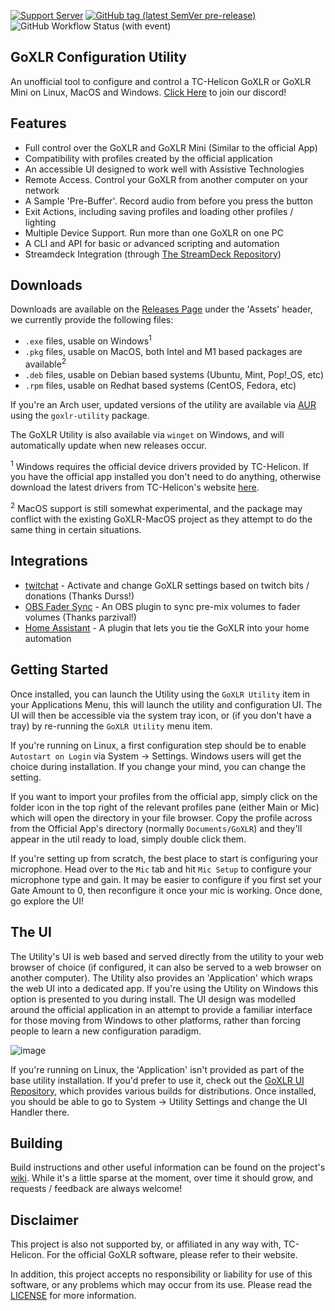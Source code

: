 [![Support Server](https://img.shields.io/discord/1124010710138106017.svg?label=Discord&logo=Discord&colorB=7289da&style=flat)](https://discord.gg/BRBjkkbvmZ)
[![GitHub tag (latest SemVer pre-release)](https://img.shields.io/github/v/tag/goxlr-on-linux/goxlr-utility?label=Latest)](http://github.com/goxlr-on-linux/goxlr-utility/releases/latest)
![GitHub Workflow Status (with event)](https://img.shields.io/github/actions/workflow/status/goxlr-on-linux/goxlr-utility/build.yml)

## GoXLR Configuration Utility

An unofficial tool to configure and control a TC-Helicon GoXLR or GoXLR Mini on Linux, MacOS and
Windows. [Click Here](https://discord.gg/BRBjkkbvmZ) to join our discord!

## Features

* Full control over the GoXLR and GoXLR Mini (Similar to the official App)
* Compatibility with profiles created by the official application
* An accessible UI designed to work well with Assistive Technologies
* Remote Access. Control your GoXLR from another computer on your network
* A Sample 'Pre-Buffer'. Record audio from before you press the button
* Exit Actions, including saving profiles and loading other profiles / lighting
* Multiple Device Support. Run more than one GoXLR on one PC
* A CLI and API for basic or advanced scripting and automation
* Streamdeck Integration (through [The StreamDeck Repository](https://github.com/FrostyCoolSlug/goxlr-utility-streamdeck))

## Downloads

Downloads are available on the [Releases Page](https://github.com/GoXLR-on-Linux/goxlr-utility/releases/latest) under
the
'Assets' header, we currently provide the following files:

* `.exe` files, usable on Windows<sup>1</sup>
* `.pkg` files, usable on MacOS, both Intel and M1 based packages are available<sup>2</sup>
* `.deb` files, usable on Debian based systems (Ubuntu, Mint, Pop!_OS, etc)
* `.rpm` files, usable on Redhat based systems (CentOS, Fedora, etc)

If you're an Arch user, updated versions of the utility are available
via [AUR](https://aur.archlinux.org/packages/goxlr-utility)
using the `goxlr-utility` package.

The GoXLR Utility is also available via `winget` on Windows, and will automatically update when new releases occur.

<sup>1</sup> Windows requires the official device drivers provided by TC-Helicon. If you have the official app
installed you don't need to do anything, otherwise download the latest drivers from TC-Helicon's
website [here](https://mediadl.musictribe.com/download/software/tchelicon/GoXLR/TC-Helicon_GoXLR_Driver.zip).

<sup>2</sup> MacOS support is still somewhat experimental, and the package may conflict with the existing
GoXLR-MacOS project as they attempt to do the same thing in certain situations.

## Integrations
* [twitchat](https://twitchat.fr/) - Activate and change GoXLR settings based on twitch bits / donations (Thanks Durss!)
* [OBS Fader Sync](https://github.com/parzival-space/obs-goxlr-fader-sync-plugin) - An OBS plugin to sync pre-mix volumes to fader volumes (Thanks parzival!)
* [Home Assistant](https://github.com/timmo001/homeassistant-integration-goxlr-utility) - A plugin that lets you tie the GoXLR into your home automation

## Getting Started

Once installed, you can launch the Utility using the `GoXLR Utility` item in your Applications Menu, this will launch
the utility and configuration UI. The UI will then be accessible via the system tray icon, or (if you don't have a tray)
by re-running the `GoXLR Utility` menu item.

If you're running on Linux, a first configuration step should be to enable `Autostart on Login` via System -> Settings.
Windows users will get the choice during installation. If you change your mind, you can change the setting.

If you want to import your profiles from the official app, simply click on the folder icon in the top right of the
relevant profiles pane (either Main or Mic) which will open the directory in your file browser. Copy the profile across
from the Official App's directory (normally `Documents/GoXLR`) and they'll appear in the util ready to load, simply
double click them.

If you're setting up from scratch, the best place to start is configuring your microphone. Head over to the `Mic` tab
and hit `Mic Setup` to configure your microphone type and gain. It may be easier to configure if you first set your
Gate Amount to 0, then reconfigure it once your mic is working. Once done, go explore the UI!

## The UI

The Utility's UI is web based and served directly from the utility to your web browser of choice (if configured, it
can also be served to a web browser on another computer). The Utility also provides an 'Application' which wraps the
web UI into a dedicated app. If you're using the Utility on Windows this option is presented to you during install.
The UI design was modelled around the official application in an attempt to provide a familiar interface for those
moving from Windows to other platforms, rather than forcing people to learn a new configuration paradigm.

![image](https://github.com/GoXLR-on-Linux/goxlr-utility/assets/574943/8f14bd2c-e67a-42e5-bd9f-b3cb367e171d)

If you're running on Linux, the 'Application' isn't provided as part of the base utility installation. If you'd
prefer to use it, check out the [GoXLR UI Repository](https://github.com/frostyCoolSlug/goxlr-utility-ui/), which
provides various builds for distributions. Once installed, you should be able to go to System -> Utility Settings 
and change the UI Handler there.


## Building

Build instructions and other useful information can be found on the
project's [wiki](https://github.com/GoXLR-on-Linux/goxlr-utility/wiki/Compilation-Guide).
While it's a little sparse at the moment, over time it should grow, and requests / feedback are always welcome!

## Disclaimer

This project is also not supported by, or affiliated in any way with, TC-Helicon. For the official GoXLR software,
please refer to their website.

In addition, this project accepts no responsibility or liability for use of this software, or any problems which may
occur from its use. Please read the [LICENSE](https://github.com/GoXLR-on-Linux/goxlr-utility/blob/main/LICENSE) for
more information.
